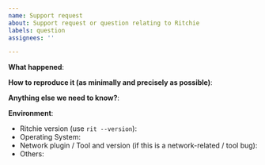 ```yaml
---
name: Support request
about: Support request or question relating to Ritchie
labels: question
assignees: ''

---
```


<!--
    Use this template when requesting support or to ask questions.

    Please include useful information for understanding your question.

    Thanks!
-->


**What happened**:

**How to reproduce it (as minimally and precisely as possible)**:

**Anything else we need to know?**:

**Environment**:
- Ritchie version (use `rit --version`):
- Operating System:
- Network plugin / Tool and version (if this is a network-related / tool bug):
- Others:
